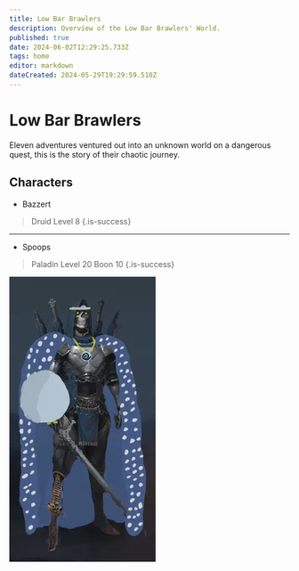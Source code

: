 ```yaml
---
title: Low Bar Brawlers
description: Overview of the Low Bar Brawlers' World.
published: true
date: 2024-06-02T12:29:25.733Z
tags: home
editor: markdown
dateCreated: 2024-05-29T19:29:59.510Z
---
```


# Low Bar Brawlers
Eleven adventures ventured out into an unknown world on a dangerous quest, this is the story of their chaotic journey.

## Characters
- Bazzert 
> 	Druid
>   Level 8
{.is-success}

---
- Spoops
>	Paladin
> Level 20 Boon 10
{.is-success}

![Spoops Player Icon](/characters/spoops.webp)

